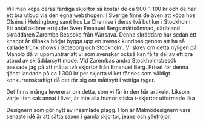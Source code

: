 Vill man köpa deras färdiga skjortor så kostar de ca 900-1 100 kr och de har ett bra utbud via den egna webshopen. I Sverige finns de även att köpa hos Olséns i Helsingborg samt hos La Chemise i deras två butiker i Stockholm.
Ett antal aktörer erbjuder även Emanuel Bergs måttsömnad, däribland skräddaren Zaremba Bespoke från Warsava. Denna skräddare har sedan ett knappt år tillbaka börjat bygga upp en svensk kundbas genom att ha så kallade trunk shows i Göteborg och Stockholm. Vi skrev om detta nyligen på Manolo då vi uppmuntrar att vi som svenskar också kan få ta del av ett bra utbud av skräddarsytt mode. Vid Zarembas andra Stockholmsbesök passade jag på att måtta två skjortor från Emanuel Berg. Priset för denna tjänst landade på ca 1 300 kr per skjorta vilket får ses som väldigt konkurrenskraftigt då det rör sig om måttsytt i vettiga tyger.

Det finns många levererar om detta, som vi får in den här artikeln. Liksom varje liten sak annat i livet, är inte alla humoristiska t-skjortor utformade lika

Designern som gör nytt av insamlade plagg. Hon är Malmödesignern vars senaste idé är att sätta saxen i gamla skjortor, jeans och ylletröjor.
